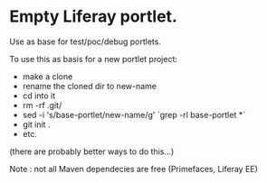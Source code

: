 # Empty Liferay portlet.

Use as base for test/poc/debug portlets.

To use this as basis for a new portlet project:
- make a clone
- rename the cloned dir to new-name
- cd into it
- rm -rf .git/
- sed -i 's/base-portlet/new-name/g' \`grep -rl base-portlet *\`
- git init .
- etc.

(there are probably better ways to do this...)

Note : not all Maven dependecies are free (Primefaces, Liferay EE)
